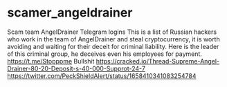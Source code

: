 # scamer_angeldrainer
Scam team AngelDrainer Telegram logins 
This is a list of Russian hackers who work in the team of AngelDrainer and steal cryptocurrency, it is worth avoiding and waiting for their deceit for criminal liability.
Here is the leader of this criminal group, he deceives even his employees for payment.
https://t.me/Stopppme 
Bullshit https://cracked.io/Thread-Supreme-Angel-Drainer-80-20-Deposit-s-40-000-Supprot-24-7
https://twitter.com/PeckShieldAlert/status/1658410341083254784
